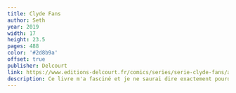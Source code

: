 ```yaml
---
title: Clyde Fans
author: Seth
year: 2019
width: 17
height: 23.5
pages: 488
color: '#2d8b9a'
offset: true
publisher: Delcourt
link: https://www.editions-delcourt.fr/comics/series/serie-clyde-fans/album-clyde-fans
description: Ce livre m'a fasciné et je ne saurai dire exactement pourquoi. Dans ces pages écrites sur 20 ans, l'auteur décrit avec beaucoup (mais beaucoup !) de détails les états d'âme de deux frères aux personnalités opposées et qui gèrent une entreprise de ventilateurs. C'est anecdotique et fascinant. Vous savez, le truc de la beauté dans les petits détails, les touts et les riens de la vie ? Eh ben voilà, c'est ça.
---
```

